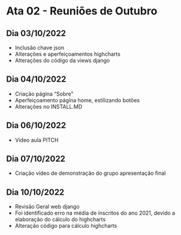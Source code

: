 
# Ata 02 - Reuniões de Outubro

## Dia 03/10/2022
- Inclusão chave json 
- Alterações e aperfeiçoamentos highcharts
- Alterações do código da views django

## Dia 04/10/2022
- Criação página “Sobre”
- Aperfeiçoamento página home, estilizando botões 
- Alterações no INSTALL.MD

## Dia 06/10/2022
- Video aula PITCH

## Dia 07/10/2022
- Criação vídeo de demonstração do grupo apresentação final
## Dia 10/10/2022
- Revisão Geral web django 
- Foi identificado erro na média de inscritos do ano 2021, devido a elaboração do    cálculo do highcharts 
- Alteração código para cálculo highcharts 



